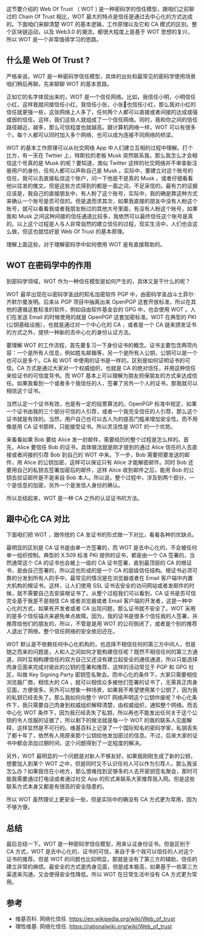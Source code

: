 这节要介绍的 Web Of Trust （ WOT ) 是一种密码学的信任模型，跟咱们之前聊过的 Chain Of Trust 相比，WOT 最大的特点是信任是通过去中心化的方式达成的。下面咱们来聊清楚 WOT 的基本逻辑，工作原理以及它和 CA 模式的区别。整个区块链运动，以及 Web3.0 的潮流，都很大程度上是基于 WOT 思想的复兴，所以 WOT 是一个非常值得学习的思路。

## 什么是 Web Of Trust ?

严格来说，WOT 是一种密码学信任模型，具体的出处和最常见的密码学使用场景咱们稍后再聊。先来聊聊 WOT 的基本思路。

正如它的名字体现出来的，WOT 是一个信任网络。比如，我信任小明，小明信任小红，这样我就间接信任小红，我信任小张，小张也信任小红，那么我对小红的信任就更强一些，这张网络上人多了，任何两个人都可以直接或者间接的达成或强或弱的信任。这样，我们这些人就组成了一个信任网络。同时，我和你之间的信任路径越近，越多，那么可信程度也就越高。跟计算机网络一样，WOT 可以有很多个。每个人都可以同时加入多个网络，也可以成为连接不同网络的桥梁。

WOT 的基本工作原理可以从社交网络 App 中人们建立互相的过程中理解。打个比方，有一天在 Twttier 上，特斯拉的老板 Musk 突然联系我，那么我怎么才会相信这个号真的是 Musk 的呢？要知道，类似 Twitter 这样的社交网络并不审查新注册用户的身份，任何人都可以声称自己是 Musk 。实际中，要建立对这个账号的信任，我可以去直接私信这个账户，问一下他是不是真的 Musk ，或者仔细看看他以往发的推文。但是这些方式得到的都是一面之词，不足采信的。最有力的证据应该是，我自己的直接朋友中，有人粉了这个账号，实际中，我的确是靠这种方式来确认一个账号是否可信的。但是退而求其次，如果我直接的朋友中没有人粉这个账号，就可以看看我或者我朋友粉过的其他大号里面，有没有人粉这个账号，如果我和 Musk 之间这种间接的信任通道比较多，我依然可以最终信任这个账号是真的。以上这个过程是人与人非常自然的建立信任的过程，现实生活中，人们也会这么做，但这也就恰好是 Web Of Trust 的基本原理。

理解上面这些，对于理解密码学中如何使用 WOT 是有直接帮助的。

## WOT 在密码学中的作用

到密码学领域，WOT 作为一种信任模型是如何产生的，具体又是干什么的呢？

WOT 最早出现在以密码学圣战的知名加密软件 PGP 中，由密码学圣战斗士菲尔·齐默尔曼发明。后来从 PGP 项目中抽离出来 OpenPGP 这套开放标准，所以在其他的遵循这套标准的软件，例如自由软件基金会的 GPG 中，也会使用 WOT 。人们在发送 Email 的时候使用的就是 OpenPGP 这套加密标准。WOT 在典型的 PKI (公钥基础设施），也就是通过对一个中心化的 CA ，或者是一个 CA 链来颁发证书的方式之外，提供一种新的去中心化的身份认证方法。

要理解 WOT 的工作流程，首先要复习一下身份证书的概念。证书主要包含两项内容：一个是所有人信息，例如姓名邮箱等，另一个是所有人公钥，公钥可以是一个也可以是多个。CA 和 WOT 中使用的证书是一样的，区别是如何证明证书的可信。CA 方式是通过大家对一个权威组织，也就是 CA 的绝对信任，并用这种信任来给证书的可信度背书。而 WOT 基本上可以理解为朋友担保朋友的方式来达成信任。如果我看到一个或者多个我信任的人，签署了另外一个人的证书，那我就可以相信这个证书。

当然认定一个证书有效，也是有一定的投票算法的。OpenPGP 标准中规定，如果一个证书由我的三个部分可信的人引荐，或者一个我完全信任的人引荐，那么这个证书就是有效的。当然，用户自己也可以去人为的提高门槛来增加安全性。而不用像是用 CA 证书那样，只能接受证书。所以灵活性是 WOT 的一个优势。

来看看如果 Bob 要给 Alice 发一封邮件，需要经历的整个过程是怎么样的。首先，Alice 要信任 Bob 的证书，具体做法就是刚才提到的通过 Alice 信任的人去直接或者间接的引荐 Bob 到自己的 WOT 中来。下一步，Bob 需要把要发送的邮件，用 Alice 的公钥加密，这样可以保证只有 Alice 才能解密邮件。同时 Bob 还要用自己的私钥去签署加密后的邮件，这样 Alice 收到邮件之后，能用 Bob 的公钥去验证邮件是不是来自 Bob 本人。所以说，整个过程中，涉及到两个部分，一个是信息的加密，另外一个是发信人身份的确认。

所以总结起来，WOT 是一种 CA 之外的认证证书的方法。

## 跟中心化 CA 对比

下面咱们把 WOT ，跟传统的 CA 发证书的形式做一下对比，看看各种的优缺点。

最明显的区别是 CA 证书是由单一方签署的，而 WOT 是去中心化的，不会被任何单一组织控制。典型的 X.509 标准 PKI 提供的证书，都是由一个 CA 签署的，当然通常这个 CA 的证书也会被上一级的 CA 证书签署，直到最顶层的 CA 的根证书，是由自己签署的，所以这也形成的是一个 CA 的层级信任结构。根证书必须可靠的分发到所有人的手中，最常见的情况是在浏览器或者在 Email 客户端中内置大机构的根证书。这样，让人们使用 SSL 证书去安全的访问网站或者发邮件的时候，就不需要自己去安装根证书了。从整个过程我们可以看到，CA 证书是否可信完全基于我是不是相信 CA 或者浏览器或者 Email 客户端的开发者，这是一种中心化的方式，如果有开发者或者 CA 出现问题，那么证书就不安全了。WOT 采用的是多个信任锚点来避免单点故障。因为，我的证书是很多个信任我的人签署，并推荐给他们的朋友的，所以，不管是是用 WOT 的公司倒闭了，或者是个别的推荐人退出了网络，整个信任网络的安全依旧还在。

WOT 默认是不依赖任何中心化机构的，也选择不相信任何的第三方中间人，但是随之而来的问题是，人和人之间如何才能构建信任呢？既然不相信任何的第三方通道，同时互相构建信任的双方自己又还没有建立起安全的通信通道，所以只能选择肉身见面来完成对彼此的公钥的签署和推荐，这样的活动常见于 PGP 和 GPG 社区，叫做 Key Signing Party 密钥签名聚会。而中心化的条件下，大家只需要相信浏览器厂商，相信大的 CA ，就可以相信众多被他们签署的证书了，无需真正肉身见面，方便很多。另外可以想象一种场景，如果我不希望使用某个公钥了，因为我的私钥已经丢失了。那么我如何向整个 WOT 网络声明这个公钥作废呢？中心化条件下，我只需要自己肉身到权威组织解释清楚，由权威组织，通知整个网络。而去中心化 WOT 条件下，因为我已经丢失了私钥，所以再也不能发出任何关于这个公钥的令人信服的证据了，所以剩下的做法就是每一个 WOT 的我的联系人见面解释，这样显然是不可行的。维基百科上记录了一个国际知名的密码学家，私钥丢失了都十年了，依然有人用原来那个公钥给他发加密过的信息。不过，后来大家的证书中都会添加过期时间，这个问题得到了一定程度的解决。

另外，WOT 最明显的一个问题是对新人不够友好。如果我刚刚生成了新的公钥，想要加入到某个 WOT 之中，但是同时又不认识任何人可以作为引荐人，那么我该怎么办？如果我住在小地方，那么很难找到足够多的人去开密钥签名聚会，那时可能我需要通过打电话或者通过社交 App 的形式来联系大家推荐我入网。但是这些联系方式本身又都是有很高的安全隐患的。

所以 WOT 虽然理论上更安全一些，但是实际中的确没有 CA 方式更为常用，因为不够方便。

## 总结

最后总结一下。WOT 是一种密码学信任模型，用来认证身份证书。但是区别于 CA 方式，WOT 是去中心化的，证书的可信，来自于多个我可以信任的人对这个证书的推荐。但是 WOT 的问题也比较明显，那就是没有了第三方的辅助，信任的建立非常的麻烦。最安全的方式是肉身见面，但是成本极高，如果基于一些第三方渠道来沟通，又会使得安全性降低。所以 WOT 在日常生活中没有 CA 方式更为常用。

## 参考
- 维基百科. 网络化信任. https://en.wikipedia.org/wiki/Web_of_trust
- 理性维基. 网络化信任. https://rationalwiki.org/wiki/Web_of_trust
